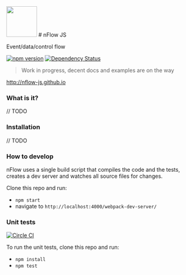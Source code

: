  
<img height=80 src="http://nflow-js.github.io/assets/logo.svg">
# nFlow JS

Event/data/control flow

 [![npm version](https://badge.fury.io/js/nflow.svg)](https://badge.fury.io/js/nflow) [![Dependency Status](https://www.versioneye.com/nodejs/nflow/0.0.4/badge.svg)](https://www.versioneye.com/nodejs/nflow/0.0.4)

> Work in progress, decent docs and examples are on the way

http://nflow-js.github.io

### What is it?

// TODO

### Installation

// TODO

###

### How to develop

nFlow uses a single build script that compiles the code and the tests, creates a dev server and watches all source files for changes.

Clone this repo and run:
 - `npm start` 
 - navigate to `http://localhost:4000/webpack-dev-server/`

### Unit tests
[![Circle CI](https://circleci.com/gh/nflow-js/nflow.svg?style=svg&circle-token=c48681c248ecfdd1fcbc94ca9f5dd2b39fd06fbc)](https://circleci.com/gh/nflow-js/nflow)

To run the unit tests, clone this repo and run:
 - `npm install`
 - `npm test`
